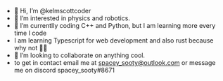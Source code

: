 - 👋 Hi, I’m @kelmscottcoder
- 👀 I’m interested in physics and robotics.
- 🌱 I’m currentlly coding C++ and Python, but I am learning more every time I code
- I am learning Typescript for web development and also rust because why not 🤷‍♀️
- 💞️ I’m looking to collaborate on anything cool.
- to get in contact email me at spacey_sooty@outlook.com or message me on discord spacey_sooty#8671

<!---
skankhunt49/skankhunt49 is a ✨ special ✨ repository because its `README.md` (this file) appears on your GitHub profile.
You can click the Preview link to take a look at your changes.
--->
